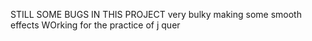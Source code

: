 STILL SOME BUGS IN THIS PROJECT 
very bulky
making some smooth effects 
WOrking for the practice of j quer 

